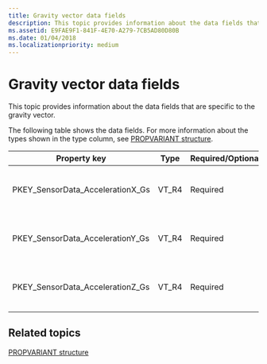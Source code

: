 ```yaml
---
title: Gravity vector data fields
description: This topic provides information about the data fields that are specific to the gravity vector.
ms.assetid: E9FAE9F1-841F-4E70-A279-7CB5AD80D80B
ms.date: 01/04/2018
ms.localizationpriority: medium
---
```


# Gravity vector data fields



This topic provides information about the data fields that are specific to the gravity vector.

The following table shows the data fields. For more information about the types shown in the type column, see [PROPVARIANT structure](/windows/win32/api/propidlbase/ns-propidlbase-propvariant).

<table>
<colgroup>
<col width="25%" />
<col width="25%" />
<col width="25%" />
<col width="25%" />
</colgroup>
<thead>
<tr class="header">
<th>Property key</th>
<th>Type</th>
<th>Required/Optional</th>
<th>Description</th>
</tr>
</thead>
<tbody>
<tr class="odd">
<td><p>PKEY_SensorData_AccelerationX_Gs</p></td>
<td><p>VT_R4</p></td>
<td><p>Required</p></td>
<td><p>The x-axis acceleration in g’s.</p></td>
</tr>
<tr class="even">
<td><p>PKEY_SensorData_AccelerationY_Gs</p></td>
<td><p>VT_R4</p></td>
<td><p>Required</p></td>
<td><p>The y-axis acceleration in g’s.</p></td>
</tr>
<tr class="odd">
<td><p>PKEY_SensorData_AccelerationZ_Gs</p></td>
<td><p>VT_R4</p></td>
<td><p>Required</p></td>
<td><p>The z-axis acceleration in g’s.</p></td>
</tr>
</tbody>
</table>

 

## <span id="related_topics"></span>Related topics


[PROPVARIANT structure](/windows/win32/api/propidlbase/ns-propidlbase-propvariant)

 

